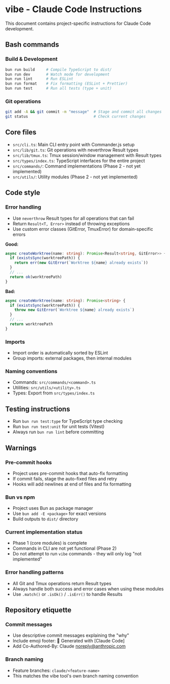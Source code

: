 # vibe - Claude Code Instructions

This document contains project-specific instructions for Claude Code development.

## Bash commands

### Build & Development

```bash
bun run build     # Compile TypeScript to dist/
bun run dev       # Watch mode for development
bun run lint      # Run ESLint
bun run format    # Fix formatting (ESLint + Prettier)
bun run test      # Run all tests (type + unit)
```

### Git operations

```bash
git add -A && git commit -m "message"  # Stage and commit all changes
git status                             # Check current changes
```

## Core files

- `src/cli.ts`: Main CLI entry point with Commander.js setup
- `src/lib/git.ts`: Git operations with neverthrow Result types
- `src/lib/tmux.ts`: Tmux session/window management with Result types
- `src/types/index.ts`: TypeScript interfaces for the entire project
- `src/commands/`: Command implementations (Phase 2 - not yet implemented)
- `src/utils/`: Utility modules (Phase 2 - not yet implemented)

## Code style

### Error handling

- Use `neverthrow` Result types for all operations that can fail
- Return `Result<T, Error>` instead of throwing exceptions
- Use custom error classes (GitError, TmuxError) for domain-specific errors

**Good:**

```typescript
async createWorktree(name: string): Promise<Result<string, GitError>> {
  if (existsSync(worktreePath)) {
    return err(new GitError(`Worktree ${name} already exists`))
  }
  // ...
  return ok(worktreePath)
}
```

**Bad:**

```typescript
async createWorktree(name: string): Promise<string> {
  if (existsSync(worktreePath)) {
    throw new GitError(`Worktree ${name} already exists`)
  }
  // ...
  return worktreePath
}
```

### Imports

- Import order is automatically sorted by ESLint
- Group imports: external packages, then internal modules

### Naming conventions

- Commands: `src/commands/<command>.ts`
- Utilities: `src/utils/<utility>.ts`
- Types: Export from `src/types/index.ts`

## Testing instructions

- Run `bun run test:type` for TypeScript type checking
- Run `bun run test:unit` for unit tests (Vitest)
- Always run `bun run lint` before committing

## Warnings

### Pre-commit hooks

- Project uses pre-commit hooks that auto-fix formatting
- If commit fails, stage the auto-fixed files and retry
- Hooks will add newlines at end of files and fix formatting

### Bun vs npm

- Project uses Bun as package manager
- Use `bun add -E <package>` for exact versions
- Build outputs to `dist/` directory

### Current implementation status

- Phase 1 (core modules) is complete
- Commands in CLI are not yet functional (Phase 2)
- Do not attempt to run `vibe` commands - they will only log "not implemented"

### Error handling patterns

- All Git and Tmux operations return Result types
- Always handle both success and error cases when using these modules
- Use `.match()` or `.isOk()` / `.isErr()` to handle Results

## Repository etiquette

### Commit messages

- Use descriptive commit messages explaining the "why"
- Include emoji footer: 🤖 Generated with [Claude Code]
- Add Co-Authored-By: Claude <noreply@anthropic.com>

### Branch naming

- Feature branches: `claude/<feature-name>`
- This matches the vibe tool's own branch naming convention
